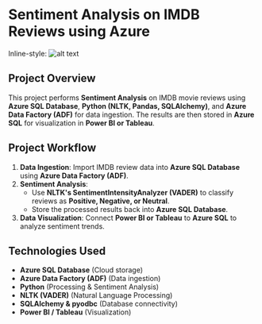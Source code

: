 # Sentiment Analysis on IMDB Reviews using Azure 

Inline-style: 
![alt text]([https://swimburger.net/media/fbqnp2ie/azure.svg] "Logo Title Text 1")

## Project Overview
This project performs **Sentiment Analysis** on IMDB movie reviews using **Azure SQL Database**, **Python (NLTK, Pandas, SQLAlchemy)**, and **Azure Data Factory (ADF)** for data ingestion. The results are then stored in **Azure SQL** for visualization in **Power BI or Tableau**.

## Project Workflow
1. **Data Ingestion**: Import IMDB review data into **Azure SQL Database** using **Azure Data Factory (ADF)**.
2. **Sentiment Analysis**:
   - Use **NLTK's SentimentIntensityAnalyzer (VADER)** to classify reviews as **Positive, Negative, or Neutral**.
   - Store the processed results back into **Azure SQL Database**.
3. **Data Visualization**: Connect **Power BI or Tableau** to **Azure SQL** to analyze sentiment trends.

## Technologies Used
- **Azure SQL Database** (Cloud storage)
- **Azure Data Factory (ADF)** (Data ingestion)
- **Python** (Processing & Sentiment Analysis)
- **NLTK (VADER)** (Natural Language Processing)
- **SQLAlchemy & pyodbc** (Database connectivity)
- **Power BI / Tableau** (Visualization)



